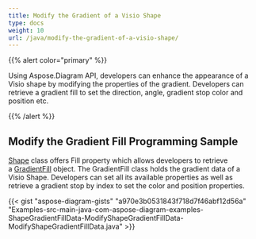 ```yaml
---
title: Modify the Gradient of a Visio Shape
type: docs
weight: 10
url: /java/modify-the-gradient-of-a-visio-shape/
---
```


{{% alert color="primary" %}} 

Using Aspose.Diagram API, developers can enhance the appearance of a Visio shape by modifying the properties of the gradient. Developers can retrieve a gradient fill to set the direction, angle, gradient stop color and position etc.

{{% /alert %}} 
## **Modify the Gradient Fill Programming Sample**
[Shape](https://reference.aspose.com/diagram/java/com.aspose.diagram/shape) class offers Fill property which allows developers to retrieve a [GradientFill](https://reference.aspose.com/diagram/java/com.aspose.diagram/gradientfill) object. The GradientFill class holds the gradient data of a Visio Shape. Developers can set all its available properties as well as retrieve a gradient stop by index to set the color and position properties.

{{< gist "aspose-diagram-gists" "a970e3b0531843f718d7f46abf12d56a" "Examples-src-main-java-com-aspose-diagram-examples-ShapeGradientFillData-ModifyShapeGradientFillData-ModifyShapeGradientFillData.java" >}}
